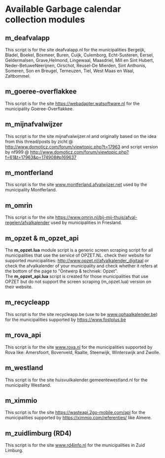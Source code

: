 # Available Garbage calendar collection modules

## m_deafvalapp
This script is for the site deafvalapp.nl for the municipalities Bergeijk, Bladel, Boekel, Boxmeer, Buren, Cuijk, Culemborg,
Echt-Susteren, Eersel, Geldermalsen, Grave,Helmond, Lingewaal, Maasdriel, Mill en Sint Hubert, Neder-BetuweNeerijnen,
Oirschot, Reusel-De Mierden, Sint Anthonis, Someren, Son en Breugel, Terneuzen, Tiel, West Maas en Waal, Zaltbommel.

## m_goeree-overflakkee
This script is for the site https://webadapter.watsoftware.nl for the municipality Goeree-Overflakkee.

## m_mijnafvalwijzer
This script is for the site mijnafvalwijzer.nl and originally based on the idea from this thread/posts by zicht @ http://www.domoticz.com/forum/viewtopic.php?t=17963 and script version by nf999 @ http://www.domoticz.com/forum/viewtopic.php?f=61&t=17963&p=174908#p169637

## m_montferland
This script is for the site www.montferland.afvalwijzer.net used by the municipality Montferland.

## m_omrin
This script is for the site https://www.omrin.nl/bij-mij-thuis/afval-regelen/afvalkalender used by municipalities in Friesland.

## m_opzet & m_opzet_api
The <b>m_opzet.lua</b> module script is a generic screen scraping script for all municipalities that use the service of OPZET.NL.
check their website for supported municipalities: http://www.opzet.nl/afvalkalender_digitaal or check the afvalkalender of your municipality and check whether it refers at the bottom of the page to "Ontwerp & techniek: Opzet".<br>
The <b>m_opzet_api.lua</b> script is created for those municipalities that use OPZET but do not support the screen scraping (m_opzet.lua) version on their website.

## m_recycleapp
This script is for the site recycleapp.be (use to be www.ophaalkalender.be) for the municipalities supported by https://www.fostplus.be

## m_rova_api
This script is for the site www.rova.nl for the municipalities supported by Rova like: Amersfoort, Bovenveld, Raalte, Steenwijk, Winterswijk and Zwolle.

## m_westland
This script is for the site huisvuilkalender.gemeentewestland.nl for the municipality Westland.

## m_ximmio
This script is for the site https://wasteapi.2go-mobile.com/api for the municipalities supported by https://ximmio.com/referenties/ like Almere.

## m_zuidlimburg (RD4)
This script is for the site www.rd4info.nl for the municipalities in Zuid Limburg.
